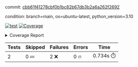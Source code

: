 commit: [cbb61f41278cbf0b1bc82b67db3b2a6a262f2692](https://github.com/rcmdnk/python-template/tree/cbb61f41278cbf0b1bc82b67db3b2a6a262f2692)

condition: branch=main, os=ubuntu-latest, python_version=3.10

[![test](https://github.com/rcmdnk/python-template/actions/workflows/test.yml/badge.svg)](https://github.com/rcmdnk/python-template/actions/runs/11716101700)
<a href="https://github.com/rcmdnk/python-template/blob/cbb61f41278cbf0b1bc82b67db3b2a6a262f2692/README.md"><img alt="Coverage" src="https://img.shields.io/badge/Coverage-100%25-brightgreen.svg" /></a><details><summary>Coverage Report </summary><table><tr><th>File</th><th>Stmts</th><th>Miss</th><th>Cover</th></tr><tbody><tr><td><b>TOTAL</b></td><td><b>4</b></td><td><b>0</b></td><td><b>100%</b></td></tr></tbody></table></details>

| Tests | Skipped | Failures | Errors | Time |
| ----- | ------- | -------- | -------- | ------------------ |
| 2 | 0 :zzz: | 2 :x: | 0 :fire: | 0.734s :stopwatch: |

